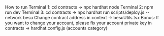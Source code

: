 How to run
Terminal 1: cd contracts -> npx hardhat node
Terminal 2: npm run dev
Terminal 3: cd contracts -> npx hardhat run scripts/deploy.js --network besu
Change contract address in context -> besuUtils.tsx
Bonus: If you want to change your account, please fix your account private key in contracts -> hardhat.config.js (accounts category)
